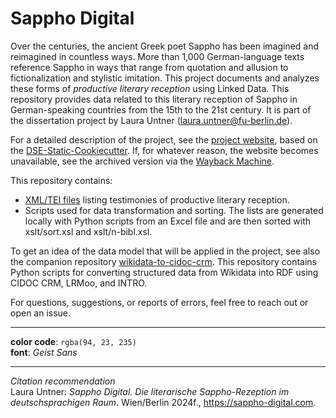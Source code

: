 # Sappho Digital

Over the centuries, the ancient Greek poet Sappho has been imagined and reimagined in countless ways. More than 1,000 German-language texts reference Sappho in ways that range from quotation and allusion to fictionalization and stylistic imitation. This project documents and analyzes these forms of *productive literary reception* using Linked Data. This repository provides data related to this literary reception of Sappho in German-speaking countries from the 15th to the 21st century. It is part of the dissertation project by Laura Untner ([laura.untner@fu-berlin.de](mailto:laura.untner@fu-berlin.de)). 

For a detailed description of the project, see the [project website](https://sappho-digital.com/about.html), based on the [DSE-Static-Cookiecutter](https://github.com/acdh-oeaw/dse-static-cookiecutter). If, for whatever reason, the website becomes unavailable, see the archived version via the [Wayback Machine](https://web.archive.org/).

This repository contains:
- [XML/TEI files](https://github.com/laurauntner/sappho-digital/tree/main/data/lists) listing testimonies of productive literary reception. 
- Scripts used for data transformation and sorting. The lists are generated locally with Python scripts from an Excel file and are then sorted with xslt/sort.xsl and xslt/n-bibl.xsl.

To get an idea of the data model that will be applied in the project, see also the companion repository [wikidata-to-cidoc-crm](https://github.com/laurauntner/wikidata-to-cidoc-crm). This repository contains Python scripts for converting structured data from Wikidata into RDF using CIDOC CRM, LRMoo, and INTRO. 

For questions, suggestions, or reports of errors, feel free to reach out or open an issue.

---

**color code**: `rgba(94, 23, 235)`  
**font**: *Geist Sans*

---

*Citation recommendation*  
Laura Untner: *Sappho Digital. Die literarische Sappho-Rezeption im deutschsprachigen Raum*. Wien/Berlin 2024f., https://sappho-digital.com.

